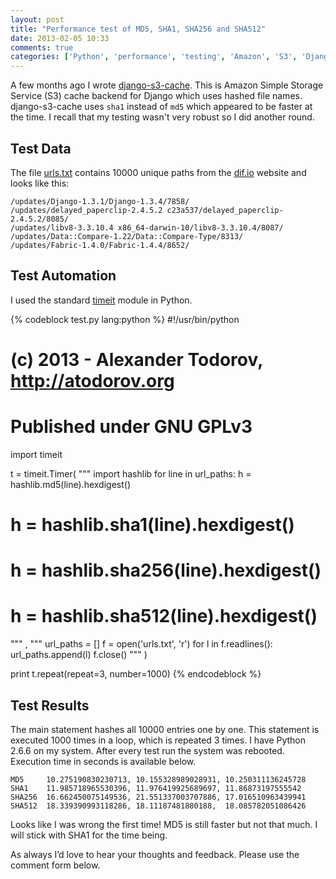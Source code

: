 ```yaml
---
layout: post
title: "Performance test of MD5, SHA1, SHA256 and SHA512"
date: 2013-02-05 10:33
comments: true
categories: ['Python', 'performance', 'testing', 'Amazon', 'S3', 'Django']
---
```


A few months ago I wrote
[django-s3-cache](https://github.com/atodorov/django-s3-cache).
This is Amazon Simple Storage Service (S3) cache backend for Django
which uses hashed file names.
django-s3-cache uses `sha1` instead of `md5` which appeared to be
faster at the time. I recall that my testing wasn't very robust so I did another
round.

Test Data
---------

The file [urls.txt](http://s3.amazonaws.com/atodorov/blog/urls.txt.gz)
contains 10000 unique paths from the [dif.io](http://www.dif.io)
website and looks like this:

    /updates/Django-1.3.1/Django-1.3.4/7858/
    /updates/delayed_paperclip-2.4.5.2 c23a537/delayed_paperclip-2.4.5.2/8085/
    /updates/libv8-3.3.10.4 x86_64-darwin-10/libv8-3.3.10.4/8087/
    /updates/Data::Compare-1.22/Data::Compare-Type/8313/
    /updates/Fabric-1.4.0/Fabric-1.4.4/8652/


Test Automation
---------------

I used the standard [timeit](http://docs.python.org/2/library/timeit.html)
module in Python.

{% codeblock test.py lang:python %}
#!/usr/bin/python

# (c) 2013 - Alexander Todorov, http://atodorov.org
# Published under GNU GPLv3

import timeit

t = timeit.Timer(
"""
import hashlib
for line in url_paths:
    h = hashlib.md5(line).hexdigest()
#    h = hashlib.sha1(line).hexdigest()
#    h = hashlib.sha256(line).hexdigest()
#    h = hashlib.sha512(line).hexdigest()
"""
,
"""
url_paths = []
f = open('urls.txt', 'r')
for l in f.readlines():
    url_paths.append(l)
f.close()
"""
)

print t.repeat(repeat=3, number=1000)
{% endcodeblock %}

Test Results
------------

The main statement hashes all 10000 entries one by one. This statement is
executed 1000 times in a loop, which is repeated 3 times. I have Python 2.6.6
on my system. After every test run the system was rebooted.
Execution time in seconds is available below.

    MD5     10.275190830230713, 10.155328989028931, 10.250311136245728
    SHA1    11.985718965530396, 11.976419925689697, 11.86873197555542
    SHA256  16.662450075149536, 21.551337003707886, 17.016510963439941
    SHA512  18.339390993118286, 18.11187481880188,  18.085782051086426


Looks like I was wrong the first time! MD5 is still faster but not that much.
I will stick with SHA1 for the time being.

As always I’d love to hear your thoughts and feedback. Please use the comment form below.
